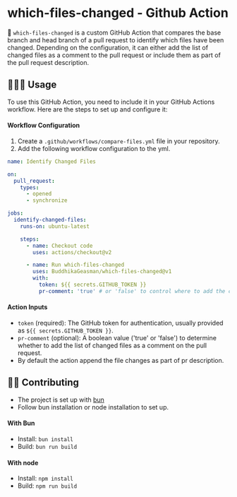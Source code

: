 # which-files-changed - Github Action

📑 `which-files-changed` is a custom GitHub Action that compares the base branch and head branch of a pull request to identify which files have been changed. Depending on the configuration, it can either add the list of changed files as a comment to the pull request or include them as part of the pull request description.

## 🏄🏽‍♀️ Usage

To use this GitHub Action, you need to include it in your GitHub Actions workflow. Here are the steps to set up and configure it:

#### Workflow Configuration

1. Create a `.github/workflows/compare-files.yml` file in your repository.
2. Add the following workflow configuration to the yml.

```yml
name: Identify Changed Files

on:
  pull_request:
    types:
      - opened
      - synchronize

jobs:
  identify-changed-files:
    runs-on: ubuntu-latest

    steps:
      - name: Checkout code
        uses: actions/checkout@v2

      - name: Run which-files-changed
        uses: BuddhikaGeasman/which-files-changed@v1
        with:
          token: ${{ secrets.GITHUB_TOKEN }}
          pr-comment: 'true' # or 'false' to control where to add the changes
```

#### Action Inputs

- `token` (required): The GitHub token for authentication, usually provided as `${{ secrets.GITHUB_TOKEN }}`.
- `pr-comment` (optional): A boolean value ('true' or 'false') to determine whether to add the list of changed files as a comment on the pull request.
- By default the action append the file changes as part of pr description.

## 👨‍💻 Contributing

- The project is set up with [bun](https://bun.sh/)
- Follow bun installation or node installation to set up.

#### With Bun

- Install: `bun install`
- Build: `bun run build`

#### With node

- Install: `npm install`
- Build: `npm run build`
